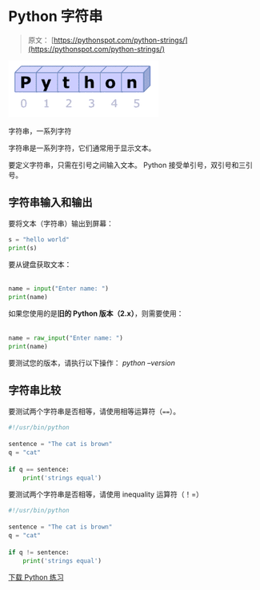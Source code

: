 # Python 字符串

> 原文： [https://pythonspot.com/python-strings/](https://pythonspot.com/python-strings/)

![python-string](img/504bef57162c863b6a965fac9be10377.jpg)

字符串，一系列字符

字符串是一系列字符，它们通常用于显示文本。

要定义字符串，只需在引号之间输入文本。 Python 接受单引号，双引号和三引号。

## 字符串输入和输出

要将文本（字符串）输出到屏幕：

```py
s = "hello world"
print(s)

```

要从键盘获取文本：

```py

name = input("Enter name: ")
print(name)

```

如果您使用的是**旧的 Python 版本（2.x）**，则需要使用：

```py

name = raw_input("Enter name: ")
print(name)

```

要测试您的版本，请执行以下操作：
_python –version_

## 字符串比较

要测试两个字符串是否相等，请使用相等运算符（`==`）。

```py
#!/usr/bin/python

sentence = "The cat is brown"
q = "cat"

if q == sentence:
    print('strings equal')

```

要测试两个字符串是否相等，请使用 inequality 运算符（！=）

```py
#!/usr/bin/python

sentence = "The cat is brown"
q = "cat"

if q != sentence:
    print('strings equal')

```

[下载 Python 练习](https://pythonspot.com/download-python-exercises/)